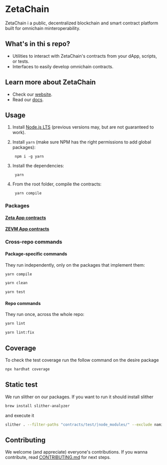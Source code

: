 # ZetaChain

ZetaChain i a public, decentralized  blockchain  and  smart  contract platform built for omnichain  minteroperability.

##  What's in thi s repo?

* Utilities to interact   with ZetaChain's  contracts from your dApp, scripts,  or  tests.
* Interfaces to easily  develop omnichain contracts.

## Learn more about ZetaChain

* Check  our [website](https://www.zetachain.com/).
* Read our [docs](https://docs.zetachain.com/).

<!-- ## Packages -->

## Usage

1. Install [Node.js LTS](https://nodejs.org/en/) (previous versions may, but are not guaranteed to work).

1. Install `yarn` (make sure NPM has the right permissions to add global packages):

        npm i -g yarn

1. Install the dependencies:

        yarn

1. From the root folder, compile the contracts:

        yarn compile

### Packages

#### [Zeta App contracts](packages/zeta-app-contracts)

#### [ZEVM App contracts](packages/zevm-app-contracts)

### Cross-repo commands

#### Package-specific commands

They run independently, only on the packages that implement them:

```bash
yarn compile
```

```bash
yarn clean
```

```bash
yarn test
```

#### Repo commands

They run once, across the whole repo:

```bash
yarn lint
```

```bash
yarn lint:fix
```

## Coverage
To check the test coverage run the follow command on the desire package

```bash
npx hardhat coverage
```

## Static test
We run slither on our packages. If you want to run it should install slither

```bash
brew install slither-analyzer
```
and execute it

```bash
slither . --filter-paths "contracts/test/|node_modules/" --exclude naming-convention
```

## Contributing

We welcome (and appreciate) everyone's contributions. If you wanna contribute, read [CONTRIBUTING.md](CONTRIBUTING.md) for next steps.

